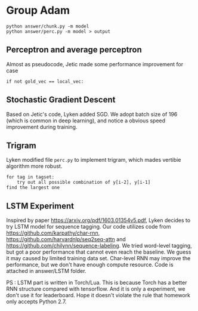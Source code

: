 # Group Adam

    python answer/chunk.py -m model
    python answer/perc.py -m model > output

## Perceptron and average perceptron
Almost as pseudocode, Jetic made some performance improvement for case

    if not gold_vec == local_vec:

## Stochastic Gradient Descent
Based on Jetic's code, Lyken added SGD. We adopt batch size of 196 (which is common in deep learning), and notice a obvious speed improvement during training.

## Trigram
Lyken modified file ```perc.py``` to implement trigram, which mades vertibie algorithm more robust.

    for tag in tagset:
        try out all possible combination of y[i-2], y[i-1]
    find the largest one

## LSTM Experiment
Inspired by paper https://arxiv.org/pdf/1603.01354v5.pdf, Lyken decides to try LSTM model for sequence tagging. Our code utilizes code from https://github.com/karpathy/char-rnn, https://github.com/harvardnlp/seq2seq-attn  and https://github.com/chilynn/sequence-labeling. We tried word-level tagging, but got a poor performance that cannot even reach the baseline. We guess it may caused by limited training data set. Char-level RNN may improve the performance, but we don't have enough compute resource. Code is attached in answer/LSTM folder.

PS : LSTM part is written in Torch/Lua. This is because Torch has a better RNN structure compared with tensorflow. And it is only a experiment, we don't use it for leaderboard. Hope it doesn't violate the rule that homework only accepts Python 2.7. 
